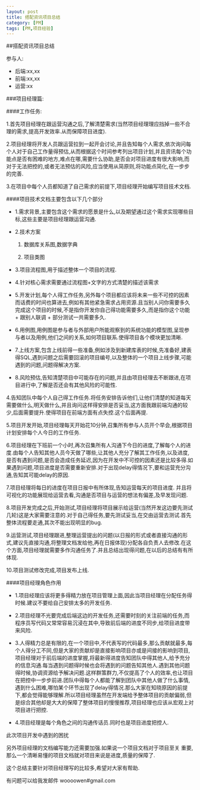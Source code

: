 ```yaml
---
layout: post
title: 搭配资讯项目总结
category: [PM]
tags: [PM,项目经验]
---
```


##搭配资讯项目总结

参与人:

* 后端:xx,xx
* 前端:xx,xx
* 运营:xx

###项目经理篇:

####工作任务:

1.首先项目经理在跟运营沟通之后,了解清楚需求(当然项目经理理应挡掉一些不合理的需求,提高开发效率.从而保障项目进度).

2.项目经理将开发人员跟运营拉到一起开会讨论,并且告知每个人需求,依次询问每个人对于自己工作量得预估,从而根据这个时间参考列出项目计划,并且资讯每个功能点是否有困难的地方,难点在哪,需要什么协助,是否会对项目进度有很大影响,而对于无法把控的,或者无法预估的风险,应当使用从简原则,将功能点简化,在一步步的完善.

3.在项目中每个人员都知道了自己需求的前提下,项目经理开始编写项目技术文档.

####项目技术文档主要包含以下几个部分

* 1.需求背景,主要包含这个需求的愿景是什么,以及期望通过这个需求实现哪些目标,这些主要是项目经理跟运营沟通.

* 2.技术方案

	1) 数据库关系图,数据字典

	2) 项目类图

* 3.项目流程图,用于描述整体一个项目的流程.

* 4.针对核心需求需要通过流程图+文字的方式清楚的描述该需求

* 5.开发计划,每个人得工作任务,另外每个项目都应该将未来一些不可控的因素而话费的时间也算进去,例如有其他紧急需求占用资源.且当别人问你需要多久完成这个项目的时候,不是指你开发你自己得功能需要多久,而是指你这个功能 + 跟别人联调 + 部分测试一共需要多久.

* 6.用例图,用例图是参与者与外部用户所能观察到的系统功能的模型图,呈现参与者以及用例,他们之间的关系,如何项目联系.使得项目各个模块更加清晰.

* 7.上线方案,包含上线前得一些准备,例如涉及到新建库表的时候,先准备好,建表得SQL,遇到问题之后需要回滚的项目编号,以及整体的一个项目上线步骤,可能遇到的问题,问题得解决方案.

* 8.风险预估,告知清楚项目中可能存在的问题,并且由项目经理去不断跟进,在项目进行中,了解是否还会有其他风险的可能性.

4.告知团队中每个人自己得工作任务.将任务安排告诉他们,让他们清楚的知道每天需要做什么,明天做什么,并且询问这样得安排是否妥当,这方面我跟前端沟通的较少,后面需要提升.使得项目在前端方面有点失控.这个后面再提.

5.项目开发开始,项目经理每天开始花10分钟,召集所有参与人员开个早会,根据项目计划安排每个人今日的工作任务.

6.项目经理在下班前一个小时,再次召集所有人沟通下今日的进度,了解每个人的进度.由每个人告知其他人员今天做了哪些,让其他人充分了解其工作任务,以及进度,是否有遇到问题,是否会造成任务延迟,因为在开发中不可控的因素还是比较多得.如果遇到问题,项目进度是否需要重新安排.对于出现delay得情况下,要和运营充分沟通,告知其可能delay的原因.

7.项目经理将每日的进度在项目日报中有所体现,告知运营每天的项目进度.
并且将可视化的功能展现给运营去看,沟通是否项目与运营的想法有偏差,及早发现问题.

8.项目开发完成之后,开始测试,项目经理将项目展示给运营(当然开发这边要先测试几轮)这是大家需要注意的.对于自己得任务,要先测试妥当,在交由运营去测试.首先整体流程要走通,其次不能出现明显的bug.

9.运营测试,项目经理跟进,整理运营提出的问题(以日报的形式或者直接沟通的形式,建议先直接沟通,将整理文档发给他,再在日报体现)分配各自负责人去修改.在这个方面,项目经理就需要多作沟通任务了.并且总结出现得问题,在以后的总结有有所体现.

10.项目测试修改完成,项目发布上线.

####项目经理角色作用

* 1.项目经理应该将更多得精力放在项目管理上面,因此当项目经理在分配任务得时候.建议不要给自己安排太多的开发任务.

* 2.项目经理不光要完成后端这边的开发任务,还需要时刻的关注前端的任务,而程序员写代码又常常容易沉浸在其中,导致前后端的进度不同步,给项目进度带来风险.

* 3.人得精力总是有限的,在一个项目中,不代表写的代码最多,那么贡献就最多,每个人得分工不同,但是大家的贡献却是直接影响项目亦或是间接的影响到项目,项目经理对于前后端的进度掌握,将最新得进度告知团队中得其他人,给予充分的信息沟通.每当遇到问题得时候也会将遇到的问题告知其他人.遇到其他问题得时候,协调资源给予解决问题.这样群策群力,不仅提高了个人的效率,也让项目在把控中一步步前进.团队中得每个人都能了解到团队中其他人做了什么事情,遇到什么困难,哪怕某个环节出现了delay得情况.那么大家在知晓原因的前提下,都会觉得能够理解.所以项目经理虽然在开发端给予整体项目的贡献偏弱,但是综合其他却是大大的保障了整体项目的慢慢推荐,项目经理也应该从宏观上对项目进行把控.

* 4.项目经理是每个角色之间的沟通传话员.同时也是项目进度把控人.

此次项目开发中遇到的困扰

>
另外项目经理的文档编写能力还需要加强.如果说一个项目文档对于项目至关
重要,那么一个清晰易懂的项目文档就对项目来说是进度,质量的保障了.

这个总结主要针对项目经理写的比较多,希望对大家有帮助.

有问题可以给我发邮件 woooowen#gmail.com